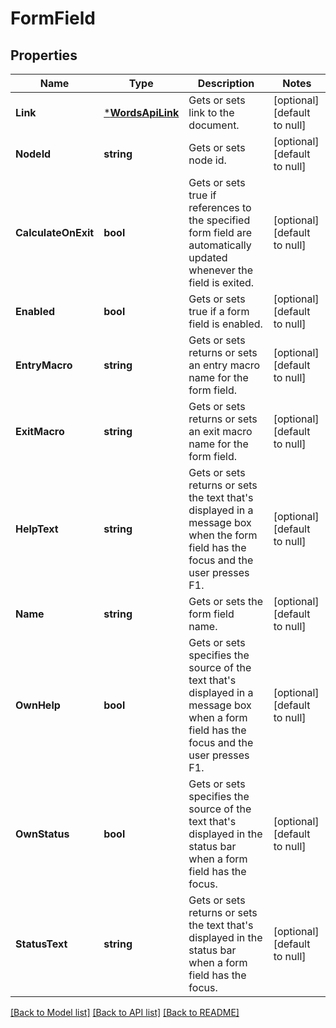 # FormField

## Properties
Name | Type | Description | Notes
------------ | ------------- | ------------- | -------------
**Link** | [***WordsApiLink**](WordsApiLink.md) | Gets or sets link to the document. | [optional] [default to null]
**NodeId** | **string** | Gets or sets node id. | [optional] [default to null]
**CalculateOnExit** | **bool** | Gets or sets true if references to the specified form field are automatically updated whenever the field is exited. | [optional] [default to null]
**Enabled** | **bool** | Gets or sets true if a form field is enabled. | [optional] [default to null]
**EntryMacro** | **string** | Gets or sets returns or sets an entry macro name for the form field. | [optional] [default to null]
**ExitMacro** | **string** | Gets or sets returns or sets an exit macro name for the form field. | [optional] [default to null]
**HelpText** | **string** | Gets or sets returns or sets the text that&#39;s displayed in a message box when the form field has the focus and the user presses F1. | [optional] [default to null]
**Name** | **string** | Gets or sets the form field name. | [optional] [default to null]
**OwnHelp** | **bool** | Gets or sets specifies the source of the text that&#39;s displayed in a message box when a form field has the focus and the user presses F1. | [optional] [default to null]
**OwnStatus** | **bool** | Gets or sets specifies the source of the text that&#39;s displayed in the status bar when a form field has the focus. | [optional] [default to null]
**StatusText** | **string** | Gets or sets returns or sets the text that&#39;s displayed in the status bar when a form field has the focus. | [optional] [default to null]

[[Back to Model list]](../README.md#documentation-for-models) [[Back to API list]](../README.md#documentation-for-api-endpoints) [[Back to README]](../README.md)


